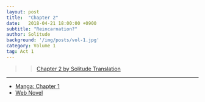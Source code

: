 ```yaml
---
layout: post
title:  "Chapter 2"
date:   2018-04-21 18:00:00 +0900
subtitle: "Reincarnation?"
author: Solitude
background: '/img/posts/vol-1.jpg'
category: Volume 1
tag: Act 1
---
```


>> [Chapter 2 by Solitude Translation](https://solitudetranslation.wordpress.com/2020/04/28/shi-ni-modori-subete-wo-sukuu-tame-ni-saikyou-he-to-itaru-2/)

----

- [Manga: Chapter 1][manga-link]
- [Web Novel][novel-link]

[manga-link]: https://mangadex.org/title/41744/shi-ni-modori-subete-wo-sukuu-tame-ni-saikyou-he-to-itaru
[novel-link]: https://ncode.syosetu.com/n0569es/2/